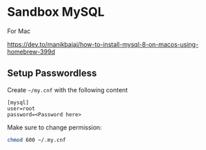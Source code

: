 # Sandbox MySQL


For Mac

https://dev.to/manikbajaj/how-to-install-mysql-8-on-macos-using-homebrew-399d

## Setup Passwordless

Create `~/my.cnf` with the following content

```
[mysql]
user=root
password=<Password here>
```

Make sure to change permission:

```bash
chmod 600 ~/.my.cnf
```



